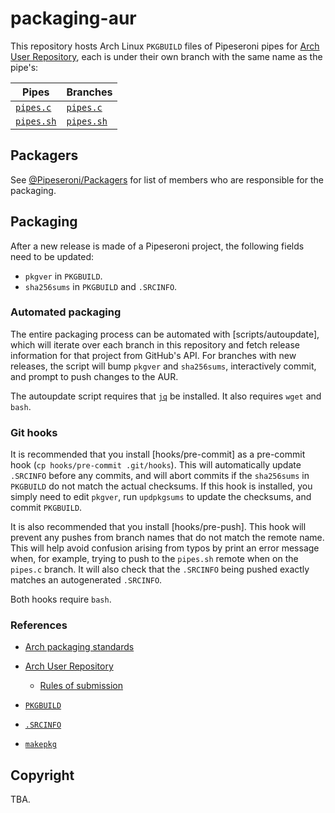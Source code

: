 # packaging-aur

This repository hosts Arch Linux `PKGBUILD` files of Pipeseroni pipes for [Arch User Repository][AUR], each is under their own branch with the same name as the pipe's:

Pipes                    | Branches
------------------------ | -------------------------
[`pipes.c`][pipes.c]     | [`pipes.c`][branch-c]
[`pipes.sh`][pipes.sh]   | [`pipes.sh`][branch-sh]

[AUR]: https://aur.archlinux.org/
[pipes.c]: https://github.com/pipeseroni/pipes.c
[pipes.sh]: https://github.com/pipeseroni/pipes.sh
[branch-c]: https://github.com/pipeseroni/packaging-aur/tree/pipes.c
[branch-sh]: https://github.com/pipeseroni/packaging-aur/tree/pipes.sh


## Packagers

See [@Pipeseroni/Packagers][packagers] for list of members who are responsible for the packaging.

[packagers]: https://github.com/pipeseroni/pipeseroni.github.io/wiki/Teams#devspackagers


## Packaging

After a new release is made of a Pipeseroni project, the following fields need
to be updated:

* `pkgver` in `PKGBUILD`.
* `sha256sums` in `PKGBUILD` and `.SRCINFO`.

### Automated packaging

The entire packaging process can be automated with [scripts/autoupdate], which
will iterate over each branch in this repository and fetch release information
for that project from GitHub's API. For branches with new releases, the script
will bump `pkgver` and `sha256sums`, interactively commit, and prompt to push
changes to the AUR.

The autoupdate script requires that [`jq`][jq] be installed. It also requires
`wget` and `bash`.

### Git hooks

It is recommended that you install [hooks/pre-commit] as a pre-commit hook (`cp
hooks/pre-commit .git/hooks`). This will automatically update `.SRCINFO` before
any commits, and will abort commits if the `sha256sums` in `PKGBUILD` do not
match the actual checksums. If this hook is installed, you simply need to edit
`pkgver`, run `updpkgsums` to update the checksums, and commit `PKGBUILD`.

It is also recommended that you install [hooks/pre-push]. This hook will
prevent any pushes from branch names that do not match the remote name. This
will help avoid confusion arising from typos by print an error message when,
for example, trying to push to the `pipes.sh` remote when on the `pipes.c`
branch. It will also check that the `.SRCINFO` being pushed exactly matches
an autogenerated `.SRCINFO`.

Both hooks require `bash`.

### References

* [Arch packaging standards][ArchStandard]

* [Arch User Repository][Arch User Repository]

  * [Rules of submission](https://wiki.archlinux.org/index.php/Arch_User_Repository#Rules_of_submission)

* [`PKGBUILD`][PKGBUILD]
* [`.SRCINFO`][SRCINFO]
* [`makepkg`][makepkg]

[ArchStandard]: https://wiki.archlinux.org/index.php/Arch_packaging_standards
[Arch User Repository]: https://wiki.archlinux.org/index.php/Arch_User_Repository
[PKGBUILD]: https://wiki.archlinux.org/index.php/PKGBUILD
[SRCINFO]: https://wiki.archlinux.org/index.php/.SRCINFO
[makepkg]: https://wiki.archlinux.org/index.php/Makepkg
[jq]: https://stedolan.github.io/jq/


## Copyright

TBA.
